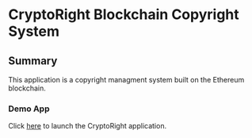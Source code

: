# CryptoRight Blockchain Copyright System

## Summary

This application is a copyright managment system built on the Ethereum blockchain.

### Demo App

Click [here](frontend/index.html) to launch the CryptoRight application. 